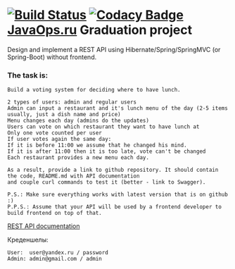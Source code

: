 [![Build Status](https://app.travis-ci.com/Vogulev/restaurant_voting.svg?branch=master)](https://app.travis-ci.com/Vogulev/restaurant_voting)
[![Codacy Badge](https://app.codacy.com/project/badge/Grade/fefa4c24b8ff472b8024fd5523859198)](https://www.codacy.com/gh/Vogulev/restaurant_voting/dashboard?utm_source=github.com&amp;utm_medium=referral&amp;utm_content=Vogulev/restaurant_voting&amp;utm_campaign=Badge_Grade)  
[JavaOps.ru](https://javaops.ru/view/topjava) Graduation project  
====================================================================================  
Design and implement a REST API using Hibernate/Spring/SpringMVC (or Spring-Boot) without frontend.

### **The task is:**

    Build a voting system for deciding where to have lunch.

    2 types of users: admin and regular users
    Admin can input a restaurant and it's lunch menu of the day (2-5 items usually, just a dish name and price)
    Menu changes each day (admins do the updates)
    Users can vote on which restaurant they want to have lunch at
    Only one vote counted per user
    If user votes again the same day:
    If it is before 11:00 we assume that he changed his mind.
    If it is after 11:00 then it is too late, vote can't be changed
    Each restaurant provides a new menu each day.

    As a result, provide a link to github repository. It should contain the code, README.md with API documentation 
    and couple curl commands to test it (better - link to Swagger).

    P.S.: Make sure everything works with latest version that is on github :)
    P.P.S.: Assume that your API will be used by a frontend developer to build frontend on top of that.

[REST API documentation](http://localhost:8080/swagger-ui.html)

Креденшелы:

    User:  user@yandex.ru / password
    Admin: admin@gmail.com / admin